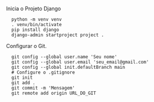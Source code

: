 

Inicia o Projeto Django


      python -m venv venv
      . venv/bin/activate
      pip install django
      django-admin startproject project .


Configurar o Git.


      git config --global user.name 'Seu nome'
      git config --global user.email 'seu_email@gmail.com'
      git config --global init.defaultBranch main
      # Configure o .gitignore
      git init
      git add .
      git commit -m 'Mensagem'
      git remote add origin URL_DO_GIT
